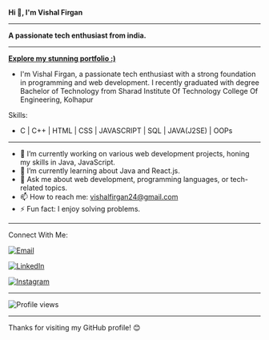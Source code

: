  __Hi 👋, I'm Vishal Firgan__
__________________

__A passionate tech enthusiast from india.__

_____________

__[ Explore my stunning portfolio :) ](https://vishalfirgan.github.io/My-Portfolio/)__



   - I'm Vishal Firgan, a passionate tech enthusiast with a strong foundation in programming and web development.
    I recently graduated with degree Bachelor of Technology from Sharad Institute Of Technology College Of Engineering, Kolhapur

    

Skills:
           
-  C | C++ | HTML | CSS | JAVASCRIPT | SQL | JAVA(J2SE) | OOPs 


___


- 🔭 I’m currently working on various web development projects, honing my skills in Java, JavaScript.
- 🌱 I’m currently learning about Java and React.js.
- 💬 Ask me about web development, programming languages, or tech-related topics.
- 📫 How to reach me: [vishalfirgan24@gmail.com](mailto:vishalfirgan24@gmail.com)
- ⚡ Fun fact: I enjoy solving problems.


_______________


Connect With Me:


[![Email](https://img.shields.io/badge/Email-Contact%20Me-red)](mailto:vishalfirgan24@gmail.com)

[![LinkedIn](https://img.shields.io/badge/LinkedIn-Connect-blue)](https://www.linkedin.com/in/vishal-firgan-2440bb226/)

[![Instagram](https://img.shields.io/badge/Instagram-Follow-red)](https://www.instagram.com/vishal_firgan/)

---

![Profile views](https://komarev.com/ghpvc/?username=vishalfirgan&color=brightgreen)


____________________________

Thanks for visiting my GitHub profile! 😊
